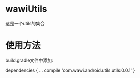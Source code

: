 # wawiUtils
这是一个utils的集合
# 使用方法

build.gradle文件中添加:

dependencies {
    ...
  compile 'com.wawi.android.utils:utils:0.0.1'
}

